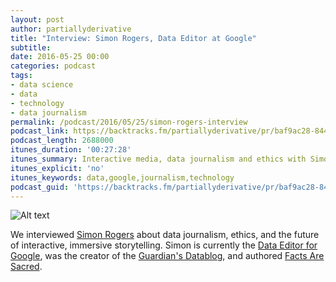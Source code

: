```yaml
---
layout: post
author: partiallyderivative
title: "Interview: Simon Rogers, Data Editor at Google"
subtitle:
date: 2016-05-25 00:00
categories: podcast
tags:
- data science
- data
- technology
- data journalism
permalink: /podcast/2016/05/25/simon-rogers-interview
podcast_link: https://backtracks.fm/partiallyderivative/pr/baf9ac28-8445-11e7-86c7-0e84392478bc/partially_derivative_simon_rogers.mp3?s=1
podcast_length: 2688000
itunes_duration: '00:27:28'
itunes_summary: Interactive media, data journalism and ethics with Simon Rogers, Data Editor at Google.
itunes_explicit: 'no'
itunes_keywords: data,google,journalism,technology
podcast_guid: 'https://backtracks.fm/partiallyderivative/pr/baf9ac28-8445-11e7-86c7-0e84392478bc/partially_derivative_simon_rogers.mp3?s=1'
---
```


![Alt text](https://simonrogersdotnet.files.wordpress.com/2013/01/simon_1.jpg)

We interviewed [Simon Rogers](https://simonrogers.net/) about data journalism, ethics, and the future of interactive, immersive storytelling. Simon is currently the [Data Editor for Google](https://twitter.com/smfrogers/status/704897416756137984), was the creator of the [Guardian's Datablog](http://www.theguardian.com/data), and authored [Facts Are Sacred](https://www.amazon.co.uk/Facts-are-Sacred-Simon-Rogers/dp/0571301614/277-9141568-4552500?ie=UTF8&qid=1362575606&ref_=sr_1_1&sr=8-1).       

<div id="backtracks-player" data-bt-embed="https://player.backtracks.fm/partiallyderivative/partially-derivative/m/interview-simon-rogers-data-editor-at-google" data-bt-theme="light" data-bt-show-art-cover="true" data-bt-show-comments="false"></div><script>(function(p,l,a,y,e,r,s){if(p[y]) return;if(p[e]) return p[e]();s=l.createElement(a);l.head.appendChild((s.async=p[y]=true,s.src=r,s))}(window,document,"script","__btL","__btR","https://player.backtracks.fm/embedder.js"))</script>
